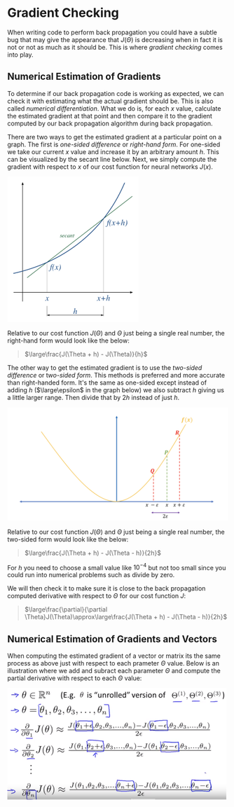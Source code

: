 # Gradient Checking

When writing code to perform back propagation you could have a subtle bug that may give the appearance that $J(\Theta)$ is decreasing when in fact it is not or not as much as it should be. This is where *gradient checking* comes into play.

## Numerical Estimation of Gradients

To determine if our back propagation code is working as expected, we can check it with estimating what the actual gradient should be. This is also called *numerical differentiation*. What we do is, for each $x$ value, calculate the estimated gradient at that point and then compare it to the gradient computed by our back propagation algorithm during back propagation.

There are two ways to get the estimated gradient at a particular point on a graph. The first is *one-sided difference* or *right-hand form*. For one-sided we take our current $x$ value and increase it by an arbitrary amount $h$. This can be visualized by the secant line below. Next, we simply compute the gradient with respect to $x$ of our cost function for neural  networks $J(x)$.

![](../images/1-sided-diff-gradient.png)

Relative to our cost function $J(\Theta)$ and $\Theta$ just being a single real number, the right-hand form would look like the below:

> $\large\frac{J(\Theta + h) - J(\Theta)}{h}$

The other way to get the estimated gradient is to use the *two-sided difference* or t*wo-sided form*. This methods is preferred and more accurate than right-handed form. It's the same as one-sided except instead of adding $h$ ($\large\epsilon$ in the graph below) we also subtract $h$ giving us a little larger range. Then divide that by $2h$ instead of just $h$.

![](../images/2-sided-diff-gradient.png)

Relative to our cost function $J(\Theta)$ and $\Theta$ just being a single real number, the two-sided form would look like the below:

> $\large\frac{J(\Theta + h) - J(\Theta - h)}{2h}$

For $h$ you need to choose a small value like $10^{-4}$ but not too small since you could run into numerical problems such as divide by zero.

We will then check it to make sure it is close to the back propagation computed derivative with respect to $\Theta$ for our cost function $J$:

> $\large\frac{\partial}{\partial \Theta}J(\Theta)\approx\large\frac{J(\Theta + h) - J(\Theta - h)}{2h}$

## Numerical Estimation of Gradients and Vectors

When computing the estimated gradient of a vector or matrix its the same process as above just with respect to each prameter $\Theta$ value. Below is an illustration where we add and subract each parameter $\Theta$ and compute the partial derivative with respect to each $\Theta$ value:

![](../images/2-sided-diff-gradient-vector.png)